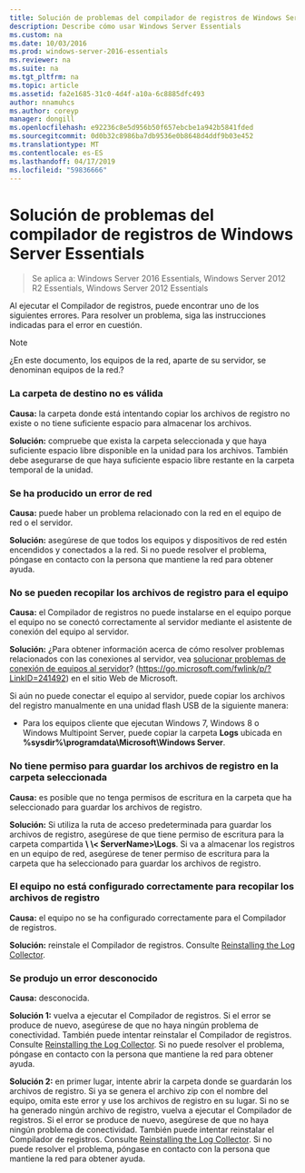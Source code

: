 ```yaml
---
title: Solución de problemas del compilador de registros de Windows Server Essentials
description: Describe cómo usar Windows Server Essentials
ms.custom: na
ms.date: 10/03/2016
ms.prod: windows-server-2016-essentials
ms.reviewer: na
ms.suite: na
ms.tgt_pltfrm: na
ms.topic: article
ms.assetid: fa2e1685-31c0-4d4f-a10a-6c8885dfc493
author: nnamuhcs
ms.author: coreyp
manager: dongill
ms.openlocfilehash: e92236c8e5d956b50f657ebcbe1a942b5841fded
ms.sourcegitcommit: 0d0b32c8986ba7db9536e0b8648d4ddf9b03e452
ms.translationtype: MT
ms.contentlocale: es-ES
ms.lasthandoff: 04/17/2019
ms.locfileid: "59836666"
---
```

# <a name="troubleshoot-windows-server-essentials-log-collector-errors"></a>Solución de problemas del compilador de registros de Windows Server Essentials

>Se aplica a: Windows Server 2016 Essentials, Windows Server 2012 R2 Essentials, Windows Server 2012 Essentials

Al ejecutar el Compilador de registros, puede encontrar uno de los siguientes errores. Para resolver un problema, siga las instrucciones indicadas para el error en cuestión.  
  
> [!NOTE]
>  ¿En este documento, los equipos de la red, aparte de su servidor, se denominan equipos de la red.?  
  
###  <a name="BKMK_TheDestinationFolderIsNotValid"></a> La carpeta de destino no es válida  
 **Causa:** la carpeta donde está intentando copiar los archivos de registro no existe o no tiene suficiente espacio para almacenar los archivos.  
  
 **Solución:** compruebe que exista la carpeta seleccionada y que haya suficiente espacio libre disponible en la unidad para los archivos. También debe asegurarse de que haya suficiente espacio libre restante en la carpeta temporal de la unidad.  
  
###  <a name="BKMK_ANetworkErrorHasOccurred"></a> Se ha producido un error de red  
 **Causa:** puede haber un problema relacionado con la red en el equipo de red o el servidor.  
  
 **Solución:** asegúrese de que todos los equipos y dispositivos de red estén encendidos y conectados a la red. Si no puede resolver el problema, póngase en contacto con la persona que mantiene la red para obtener ayuda.  
  
###  <a name="BKMK_CannotCollectLogFiles"></a> No se pueden recopilar los archivos de registro para el equipo  
 **Causa:** el Compilador de registros no puede instalarse en el equipo porque el equipo no se conectó correctamente al servidor mediante el asistente de conexión del equipo al servidor.  
  
 **Solución:** ¿Para obtener información acerca de cómo resolver problemas relacionados con las conexiones al servidor, vea [solucionar problemas de conexión de equipos al servidor](https://go.microsoft.com/fwlink/p/?LinkID=241492)? (https://go.microsoft.com/fwlink/p/?LinkID=241492) en el sitio Web de Microsoft.  
  
 Si aún no puede conectar el equipo al servidor, puede copiar los archivos del registro manualmente en una unidad flash USB de la siguiente manera:  
  
-   Para los equipos cliente que ejecutan Windows 7, Windows 8 o Windows Multipoint Server, puede copiar la carpeta **Logs** ubicada en **%sysdir%\programdata\Microsoft\Windows Server**.  
  
###  <a name="BKMK_YouDoNotHavePermission"></a> No tiene permiso para guardar los archivos de registro en la carpeta seleccionada  
 **Causa:** es posible que no tenga permisos de escritura en la carpeta que ha seleccionado para guardar los archivos de registro.  
  
 **Solución:** Si utiliza la ruta de acceso predeterminada para guardar los archivos de registro, asegúrese de que tiene permiso de escritura para la carpeta compartida  **\\ \\< ServerName\>\Logs**. Si va a almacenar los registros en un equipo de red, asegúrese de tener permiso de escritura para la carpeta que ha seleccionado para guardar los archivos de registro.  
  
###  <a name="BKMK_TheComputerIsNotConfiguredProperly"></a> El equipo no está configurado correctamente para recopilar los archivos de registro  
 **Causa:** el equipo no se ha configurado correctamente para el Compilador de registros.  
  
 **Solución:** reinstale el Compilador de registros. Consulte [Reinstalling the Log Collector](Install-the-Windows-Server-Essentials-Log-Collector.md#BKMK_Reinstall).  
  
###  <a name="BKMK_AnUnknownErrorOccurred"></a> Se produjo un error desconocido  
 **Causa:** desconocida.  
  
 **Solución 1:** vuelva a ejecutar el Compilador de registros. Si el error se produce de nuevo, asegúrese de que no haya ningún problema de conectividad. También puede intentar reinstalar el Compilador de registros. Consulte [Reinstalling the Log Collector](Install-the-Windows-Server-Essentials-Log-Collector.md#BKMK_Reinstall). Si no puede resolver el problema, póngase en contacto con la persona que mantiene la red para obtener ayuda.  
  
 **Solución 2:** en primer lugar, intente abrir la carpeta donde se guardarán los archivos de registro. Si ya se genera el archivo zip con el nombre del equipo, omita este error y use los archivos de registro en su lugar. Si no se ha generado ningún archivo de registro, vuelva a ejecutar el Compilador de registros. Si el error se produce de nuevo, asegúrese de que no haya ningún problema de conectividad. También puede intentar reinstalar el Compilador de registros. Consulte [Reinstalling the Log Collector](Install-the-Windows-Server-Essentials-Log-Collector.md#BKMK_Reinstall). Si no puede resolver el problema, póngase en contacto con la persona que mantiene la red para obtener ayuda.